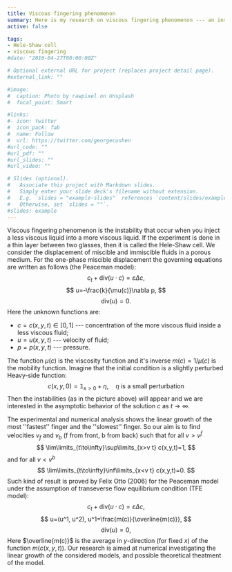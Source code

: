 ```yaml
---
title: Viscous fingering phenomenon
summary: Here is my research on viscous fingering phenomenon --- an instability that occur when you inject a less viscous fluid into a more viscous fluid (e.g. water into oil).
active: false

tags:
- Hele-Shaw cell
- viscous fingering
#date: "2016-04-27T00:00:00Z"

# Optional external URL for project (replaces project detail page).
#external_link: ""

#image:
#  caption: Photo by rawpixel on Unsplash
#  focal_point: Smart

#links:
#- icon: twitter
#  icon_pack: fab
#  name: Follow
#  url: https://twitter.com/georgecushen
#url_code: ""
#url_pdf: ""
#url_slides: ""
#url_video: ""

# Slides (optional).
#   Associate this project with Markdown slides.
#   Simply enter your slide deck's filename without extension.
#   E.g. `slides = "example-slides"` references `content/slides/example-slides.md`.
#   Otherwise, set `slides = ""`.
#slides: example
---
```


Viscous fingering phenomenon is the instability that occur when you inject a less viscous liquid into a more viscous liquid. If the experiment is done in a thin layer between two glasses, then it is called the Hele-Shaw cell. We consider the displacement of miscible and immiscible fluids in a porous medium. For the one-phase miscible displacement the governing equations are written as follows (the Peaceman model):
$$
c_t + \mathrm{div}(u\cdot c)=\varepsilon \Delta c, 
$$
$$
u=-\frac{k}{\mu(c)}\nabla p, 
$$
$$
\mathrm{div}(u)=0.
$$
Here the unknown functions are:
* $c=c(x,y,t)\in[0,1]$ --- concentration of the more viscous fluid inside a less viscous fluid;
* $u=u(x,y,t)$ --- velocity of fluid;
* $p=p(x,y,t)$ --- pressure. 

The function $\mu(c)$ is the viscosity function and it's inverse $m(c)=1/\mu(c)$ is the mobility function.
Imagine that the initial condition is a slightly perturbed Heavy-side function:
$$
c(x,y,0) = \mathbb{1}_{x>0} + \eta, \quad \eta\text{ is a small perturbation}
$$
Then the instabilities (as in the picture above) will appear and we are interested in the asymptotic behavior of the solution $c$ as $t\to\infty$.

The experimental and numerical analysis shows the linear growth of the most ''fastest'' finger and the ''slowest'' finger. So our aim is to find velocities $v_f$ and $v_b$ (f from front, b from back) such that for all $v>v^f$
$$
\lim\limits_{t\to\infty}\sup\limits_{x>v t} c(x,y,t)=1,
$$
and for all $v<v^b$
$$
\lim\limits_{t\to\infty}\inf\limits_{x<v t} c(x,y,t)=0.
$$
Such kind of result is proved by Felix Otto (2006) for the Peaceman model under the assumption of transeverse flow equilibrium condition (TFE model):
$$
c_t + \mathrm{div}(u\cdot c)=\varepsilon \Delta c, 
$$
$$
u=(u^1, u^2), u^1=\frac{m(c)}{\overline{m(c)}},
$$
$$
\mathrm{div}(u)=0,
$$
Here $\overline{m(c)}$ is the average in $y$-direction (for fixed $x$) of the function $m(c(x,y,t))$. Our research is aimed at numerical investigating the linear growth of the considered models, and possible theoretical theatment of the model.
